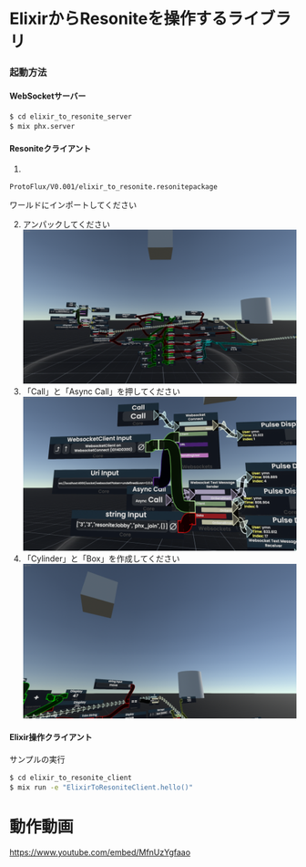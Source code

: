# ElixirからResoniteを操作するライブラリ

### 起動方法

#### WebSocketサーバー

```sh
$ cd elixir_to_resonite_server
$ mix phx.server
```

#### Resoniteクライアント

1)
```
ProtoFlux/V0.001/elixir_to_resonite.resonitepackage
```
ワールドにインポートしてください

2) アンパックしてください
![elixir_to_resonite](ProtoFlux/V0.001/v0001.png)
3) 「Call」と「Async Call」を押してください
![elixir_to_resonite](ProtoFlux/V0.001/v0001_2.png)
4) 「Cylinder」と「Box」を作成してください
![elixir_to_resonite](ProtoFlux/V0.001/v0001_3.png)

#### Elixir操作クライアント
サンプルの実行

```sh
$ cd elixir_to_resonite_client
$ mix run -e "ElixirToResoniteClient.hello()"
```

# 動作動画
https://www.youtube.com/embed/MfnUzYgfaao